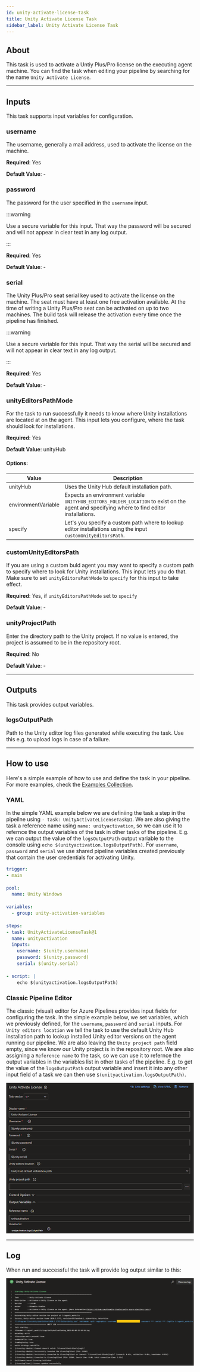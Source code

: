 ```yaml
---
id: unity-activate-license-task
title: Unity Activate License Task
sidebar_label: Unity Activate License Task
---
```


## About

This task is used to activate a Untiy Plus/Pro license on the executing agent machine. You can find the task when editing your pipeline by searching for the name `Unity Activate License`.

---

## Inputs

This task supports input variables for configuration.

### username

The username, generally a mail address, used to activate the license on the machine.

**Required**: Yes

**Default Value**: -

### password

The password for the user specified in the `username` input.

:::warning

Use a secure variable for this input. That way the password will be secured and will not appear in clear text in any log output.

:::

**Required**: Yes

**Default Value**: -

### serial

The Unity Plus/Pro seat serial key used to activate the license on the machine. The seat must have at least one free activation available.
At the time of writing a Unity Plus/Pro seat can be activated on up to two machines. The build task will release the activation every time once
the pipeline has finished.

:::warning

Use a secure variable for this input. That way the serial will be secured and will not appear in clear text in any log output.

:::

**Required**: Yes

**Default Value**: -

### unityEditorsPathMode

For the task to run successfully it needs to know where Unity installations are located at on the agent. This input lets you configure,
where the task should look for installations.

**Required**: Yes

**Default Value**: unityHub

#### Options:

| Value               | Description                                                                                                                                 |
| ------------------- | ------------------------------------------------------------------------------------------------------------------------------------------- |
| unityHub            | Uses the Unity Hub default installation path.                                                                                               |
| environmentVariable | Expects an environment variable `UNITYHUB_EDITORS_FOLDER_LOCATION` to exist on the agent and specifying where to find editor installations. |
| specify             | Let's you specify a custom path where to lookup editor installations using the input `customUnityEditorsPath`.                              |

### customUnityEditorsPath

If you are using a custom buld agent you may want to specify a custom path to specify where to look for Unity installations. This input lets you do that.
Make sure to set `unityEditorsPathMode` to `specify` for this input to take effect.

**Required**: Yes, if `unityEditorsPathMode` set to `specify`

**Default Value**: -

### unityProjectPath

Enter the directory path to the Unity project. If no value is entered, the project is assumed to be in the repository root.

**Required**: No

**Default Value**: -

---

## Outputs

This task provides output variables.

### logsOutputPath

Path to the Unity editor log files generated while executing the task. Use this e.g. to upload logs in case of a failure.

---

## How to use

Here's a simple example of how to use and define the task in your pipeline. For more examples, check the [Examples Collection](./examples.md).

### YAML

In the simple YAML example below we are definiing the task a step in the pipeilne using `- task: UnityActivateLicenseTask@1`. We are also giving the task a reference name using `name: unityactivation`, so we can use it to refernce the output variables of the task in other tasks of the pipeline. E.g. we can output the value of the `logsOutputPath` output variable to the console using `echo $(unityactivation.logsOutputPath)`. For `username`, `password` and `serial` we use shared pipeline variables created previously that contain the user credentials for activating Unity.

```yaml
trigger:
- main

pool:
  name: Unity Windows

variables:
  - group: unity-activation-variables

steps:
- task: UnityActivateLicenseTask@1
  name: unityactivation
  inputs:
    username: $(unity.username)
    password: $(unity.password)
    serial: $(unity.serial)

- script: |
    echo $(unityactivation.logsOutputPath)
```

### Classic Pipeline Editor

The classic (visual) editor for Azure Pipelines provides input fields for configuring the task. In the simple example below, we set variables, which we previously defined, for the `username`, `password` and `serial` inputs. For `Unity editors location` we tell the task to use the default Unity Hub installation path to lookup installed Unity editor versions on the agent running our pipeline. We are also leaving the `Unity project path` field empty, since we know our Unity project is in the repository root. We are also assigning a `Reference name` to the task, so we can use it to refernce the output variables in the variables list in other tasks of the pipeline. E.g. to get the value of the `logsOutputPath` output variable and insert it into any other input field of a task we can then use `$(unityactivation.logsOutputPath)`.

![Classic Pipeline Designer Task Configuration](../../static/img/unity-activate-license-task/unity-activate-license-classic.png)

---

## Log

When run and successful the task will provide log output similar to this:

![Task Log](../../static/img/unity-activate-license-task/unity-activate-license-log.png)